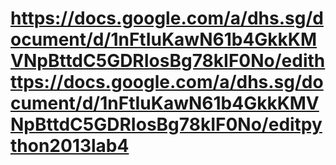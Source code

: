 https://docs.google.com/a/dhs.sg/document/d/1nFtIuKawN61b4GkkKMVNpBttdC5GDRIosBg78kIF0No/edithttps://docs.google.com/a/dhs.sg/document/d/1nFtIuKawN61b4GkkKMVNpBttdC5GDRIosBg78kIF0No/editpython2013lab4
==============
